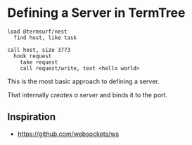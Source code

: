 # Defining a Server in TermTree

```
load @termsurf/nest
  find host, like task

call host, size 3773
  hook request
    take request
    call request/write, text <hello world>
```

This is the most basic approach to defining a server.

That internally _creates a server_ and binds it to the port.

## Inspiration

- https://github.com/websockets/ws
